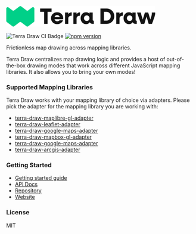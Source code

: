 <picture>
  <source media="(prefers-color-scheme: dark)" srcset="./assets/logo-dark-mode.png">
  <source media="(prefers-color-scheme: light)" srcset="./assets/logo.png">
  <img alt="Terra Draw logo" src="./assets/logo.png" width="400px">
</picture>

<p></p>

![Terra Draw CI Badge](https://github.com/JamesLMilner/terra-draw/actions/workflows/ci.yml/badge.svg)
[![npm version](https://badge.fury.io/js/terra-draw.svg)](https://badge.fury.io/js/terra-draw)

Frictionless map drawing across mapping libraries.

Terra Draw centralizes map drawing logic and provides a host of out-of-the-box drawing modes that work across different JavaScript mapping libraries. It also allows you to bring your own modes!

### Supported Mapping Libraries

Terra Draw works with your mapping library of choice via adapters. Please pick the adapter for the mapping library you are working with:

* [terra-draw-maplibre-gl-adapter](https://www.npmjs.com/package/terra-draw-maplibre-gl-adapter)
* [terra-draw-leaflet-adapter](https://www.npmjs.com/package/terra-draw-leaflet-adapter)
* [terra-draw-google-maps-adapter](https://www.npmjs.com/package/terra-draw-googl-emaps-adapter)
* [terra-draw-mapbox-gl-adapter](https://www.npmjs.com/package/terra-draw-mapbox-gl-adapter)
* [terra-draw-google-maps-adapter](https://www.npmjs.com/package/terra-draw-google-maps-adapter)
* [terra-draw-arcgis-adapter](https://www.npmjs.com/package/terra-draw-arcgis-adapter)

### Getting Started

* [Getting started guide](https://github.com/JamesLMilner/terra-draw/blob/main/guides/1.GETTING_STARTED.md)
* [API Docs](https://terradraw.io/#/api)
* [Repository](https://www.github.com/JamesLMilner/terra-draw)
* [Website](https://www.terradraw.io)

### License

MIT
